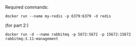 Required commands:

    docker run --name my-redis -p 6379:6379 -d redis

(for part 2:)

    docker run -d --name rabbitmq -p 5672:5672 -p 15672:15672 rabbitmq:3.11-management
